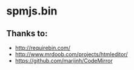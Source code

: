 # spmjs.bin

## Thanks to:

- http://requirebin.com/
- http://www.mrdoob.com/projects/htmleditor/
- https://github.com/marijnh/CodeMirror
